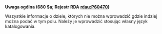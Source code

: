 **Uwaga ogólna (680 $a; Rejestr RDA** [**rdau:P60470**](http://www.rdaregistry.info/Elements/u/#P60470)**)**  

Wszystkie informacje o dziele, których nie można wprowadzić gdzie indziej można podać w tym polu. Należy je wprowadzić stosując własny język katalogowania.